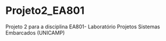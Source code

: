 # Projeto2_EA801
Projeto 2 para a disciplina EA801- Laboratório Projetos Sistemas Embarcados (UNICAMP)
